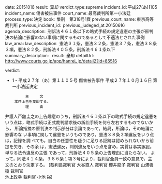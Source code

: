 
date: 20151016
result:  棄却
verdict_type:supreme
incident_id: 平成27(あ)1105
incident_name: 傷害被告事件
court_name: 最高裁判所第一小法廷
process_type: 決定
book:  集刑　第318号1頁
previous_court_name: 東京高等裁判所
previous_incident_id: 
previous_judeged_at:20150616
agenda_description:  刑訴法４６１条以下の略式手続の規定違憲の主張が原判決の結論に影響のない事項に関するものであるとして不適法とされた事例
law_area: 
law_description:  憲法３１条，憲法３２条，憲法３７条，憲法３８条３項，憲法８２条，刑訴法４０５条，刑訴法４６１条以下
summary_description:  
result:  棄却
detailUrl: http://www.courts.go.jp/app/hanrei_jp/detail2?id=85516

verdict:

- 1 - 
平成２７年（あ）第１１０５号 傷害被告事件 
平成２７年１０月１６日 第一小法廷決定 
 
            主     文 
       本件上告を棄却する。 
            理     由 
 弁護人戸舘圭之の上告趣意のうち，刑訴法４６１条以下の略式手続の規定違憲を
いう点は，略式手続は正式裁判請求後の訴訟手続を何ら左右するものでないから，
所論指摘の原判決の判示部分は余論であって，結局，所論は，その結論に影響のな
い事項に関して違憲をいうものであり，憲法３８条２項違反をいう点は，記録を調
べても，自白の任意性を疑うに足りる証跡は認められないから前提を欠き，その余
は，憲法違反，判例違反をいう点を含め，実質は事実誤認，単なる法令違反の主張
であって，刑訴法４０５条の上告理由に当たらない。 
 よって，同法４１４条，３８６条１項３号により，裁判官全員一致の意見で，主
文のとおり決定する。 
(裁判長裁判官 大谷直人 裁判官 櫻井龍子 裁判官 山浦善樹 裁判官  
池上政幸 裁判官 小池 裕) 

                    